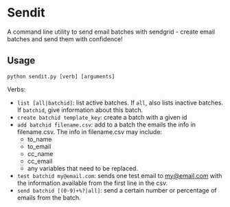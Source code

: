 # Sendit

A command line utility to send email batches with sendgrid - create email batches and send them with confidence!

## Usage

```
python sendit.py [verb] [arguments]
```

Verbs:

* `list [all|batchid]`: list active batches. If `all`, also lists inactive batches. If `batchid`, give information about this batch.
* `create batchid template_key`: create a batch with a given id
* `add batchid filename.csv`: add to a batch the emails the info in filename.csv. The info in filename.csv may include:
     * to_name
     * to_email
     * cc_name
     * cc_email
     * any variables that need to be replaced.
* `test batchid my@email.com`: sends one test email to my@email.com with the information available from the first line in the csv. 
* `send batchid [(0-9)+%?|all]`: send a certain number or percentage of emails from the batch. 



